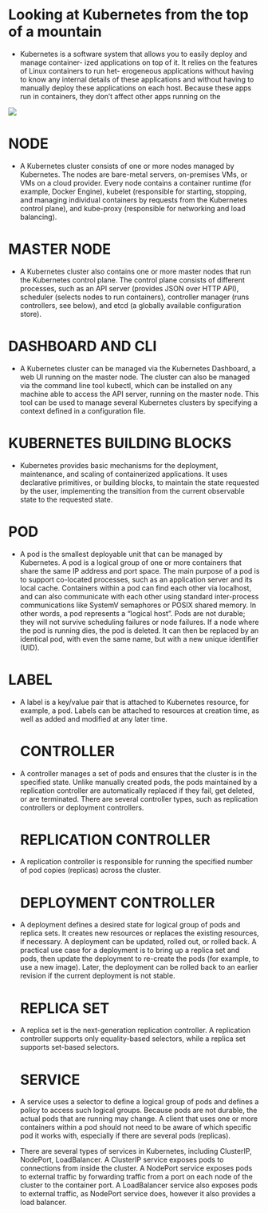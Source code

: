 #  Looking at Kubernetes from the top of a mountain
- Kubernetes is a software system that allows you to easily deploy and manage container- ized applications on top of it. It relies on the features of Linux containers to run het- erogeneous applications without having to know any internal details of these applications and without having to manually deploy these applications on each host. Because these apps run in containers, they don’t affect other apps running on the



![](https://raw.githubusercontent.com/sangam14/ContainerLabs/master/img/k8s_arch_new.png)


# NODE
- A Kubernetes cluster consists of one or more nodes managed by Kubernetes. The nodes are bare-metal servers, on-premises VMs, or VMs on a cloud provider. Every node contains a container runtime (for example, Docker Engine), kubelet (responsible for starting, stopping, and managing individual containers by requests from the Kubernetes control plane), and kube-proxy (responsible for networking and load balancing).

# MASTER NODE
- A Kubernetes cluster also contains one or more master nodes that run the Kubernetes control plane. The control plane consists of different processes, such as an API server (provides JSON over HTTP API), scheduler (selects nodes to run containers), controller manager (runs controllers, see below), and etcd (a globally available configuration store).

# DASHBOARD AND CLI
- A Kubernetes cluster can be managed via the Kubernetes Dashboard, a web UI running on the master node. The cluster can also be managed via the command line tool kubectl, which can be installed on any machine able to access the API server, running on the master node. This tool can be used to manage several Kubernetes clusters by specifying a context defined in a configuration file.

# KUBERNETES BUILDING BLOCKS
- Kubernetes provides basic mechanisms for the deployment, maintenance, and scaling of containerized applications. It uses declarative primitives, or building blocks, to maintain the state requested by the user, implementing the transition from the current observable state to the requested state.

# POD
- A pod is the smallest deployable unit that can be managed by Kubernetes. A pod is a logical group of one or more containers that share the same IP address and port space. The main purpose of a pod is to support co-located processes, such as an application server and its local cache. Containers within a pod can find each other via localhost, and can also communicate with each other using standard inter-process communications like SystemV semaphores or POSIX shared memory. In other words, a pod represents a “logical host”. Pods are not durable; they will not survive scheduling failures or node failures. If a node where the pod is running dies, the pod is deleted. It can then be replaced by an identical pod, with even the same name, but with a new unique identifier (UID).

# LABEL
- A label is a key/value pair that is attached to Kubernetes resource, for example, a pod. Labels can be attached to resources at creation time, as well as added and modified at any later time.

  # CONTROLLER
- A controller manages a set of pods and ensures that the cluster is in the specified state. Unlike manually created pods, the pods maintained by a replication controller are automatically replaced if they fail, get deleted, or are terminated. There are several controller types, such as replication controllers or deployment controllers.

   # REPLICATION CONTROLLER
- A replication controller is responsible for running the specified number of pod copies (replicas) across the cluster.

   # DEPLOYMENT CONTROLLER
- A deployment defines a desired state for logical group of pods and replica sets. It creates new resources or replaces the existing resources, if necessary. A deployment can be updated, rolled out, or rolled back. A practical use case for a deployment is to bring up a replica set and pods, then update the deployment to re-create the pods (for example, to use a new image). Later, the deployment can be rolled back to an earlier revision if the current deployment is not stable.

   # REPLICA SET
- A replica set is the next-generation replication controller. A replication controller supports only equality-based selectors, while a replica set supports set-based selectors.

   # SERVICE
- A service uses a selector to define a logical group of pods and defines a policy to access such logical groups. Because pods are not durable, the actual pods that are running may change. A client that uses one or more containers within a pod should not need to be aware of which specific pod it works with, especially if there are several pods (replicas).
- There are several types of services in Kubernetes, including ClusterIP, NodePort, LoadBalancer. A ClusterIP service exposes pods to connections from inside the cluster. A NodePort service exposes pods to external traffic by forwarding traffic from a port on each node of the cluster to the container port. A LoadBalancer service also exposes pods to external traffic, as NodePort service does, however it also provides a load balancer.


